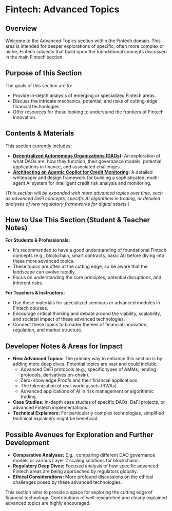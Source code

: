 # Fintech: Advanced Topics

## Overview

Welcome to the Advanced Topics section within the Fintech domain. This area is intended for deeper explorations of specific, often more complex or niche, Fintech subjects that build upon the foundational concepts discussed in the main Fintech section.

## Purpose of this Section

The goals of this section are to:

*   Provide in-depth analysis of emerging or specialized Fintech areas.
*   Discuss the intricate mechanics, potential, and risks of cutting-edge financial technologies.
*   Offer resources for those looking to understand the frontiers of Fintech innovation.

## Contents & Materials

This section currently includes:

*   **[Decentralized Autonomous Organizations (DAOs)](./Decentralized_Autonomous_Organizations.md):** An exploration of what DAOs are, how they function, their governance models, potential applications in finance, and associated challenges.
*   **[Architecting an Agentic Copilot for Credit Monitoring](./Architecting_an_Agentic_Copilot_for_Credit_Monitoring.md):** A detailed whitepaper and design framework for building a sophisticated, multi-agent AI system for intelligent credit risk analysis and monitoring.

*(This section will be expanded with more advanced topics over time, such as advanced DeFi concepts, specific AI algorithms in trading, or detailed analyses of new regulatory frameworks for digital assets.)*

<!-- Machine-readable indexing comment -->
<!-- Index: Fintech Advanced; Topics: DAO, Decentralized Autonomous Organizations, DeFi -->

## How to Use This Section (Student & Teacher Notes)

**For Students & Professionals:**

*   It's recommended to have a good understanding of foundational Fintech concepts (e.g., blockchain, smart contracts, basic AI) before diving into these more advanced topics.
*   These topics are often at the cutting edge, so be aware that the landscape can evolve rapidly.
*   Focus on understanding the core principles, potential disruptions, and inherent risks.

**For Teachers & Instructors:**

*   Use these materials for specialized seminars or advanced modules in Fintech courses.
*   Encourage critical thinking and debate around the viability, scalability, and societal impact of these advanced technologies.
*   Connect these topics to broader themes of financial innovation, regulation, and market structure.

## Developer Notes & Areas for Impact

*   **New Advanced Topics:** The primary way to enhance this section is by adding more deep dives. Potential topics are vast and could include:
    *   Advanced DeFi protocols (e.g., specific types of AMMs, lending protocols, derivatives on-chain).
    *   Zero-Knowledge Proofs and their financial applications.
    *   The tokenization of real-world assets (RWAs).
    *   Advanced applications of AI in risk management or algorithmic trading.
*   **Case Studies:** In-depth case studies of specific DAOs, DeFi projects, or advanced Fintech implementations.
*   **Technical Explainers:** For particularly complex technologies, simplified technical explainers might be beneficial.

## Possible Avenues for Exploration and Further Development

*   **Comparative Analyses:** E.g., comparing different DAO governance models or various Layer 2 scaling solutions for blockchains.
*   **Regulatory Deep Dives:** Focused analysis of how specific advanced Fintech areas are being approached by regulators globally.
*   **Ethical Considerations:** More profound discussions on the ethical challenges posed by these advanced technologies.

This section aims to provide a space for exploring the cutting edge of financial technology. Contributions of well-researched and clearly explained advanced topics are highly encouraged.
